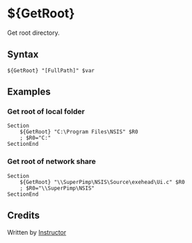 # ${GetRoot}

Get root directory.

## Syntax

    ${GetRoot} "[FullPath]" $var

## Examples

### Get root of local folder

    Section
        ${GetRoot} "C:\Program Files\NSIS" $R0
        ; $R0="C:"
    SectionEnd

### Get root of network share

    Section
        ${GetRoot} "\\SuperPimp\NSIS\Source\exehead\Ui.c" $R0
        ; $R0="\\SuperPimp\NSIS"
    SectionEnd

## Credits

Written by [Instructor][1]

[1]: http://nsis.sourceforge.net/User:Instructor